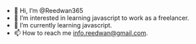 - 👋 Hi, I’m @Reedwan365
- 👀 I’m interested in learning javascript to work as a freelancer.
- 🌱 I’m currently learning javascript.
- 📫 How to reach me info.reedwan@gmail.com.

<!---
Reedwan365/Reedwan365 is a ✨ special ✨ repository because its `README.md` (this file) appears on your GitHub profile.
You can click the Preview link to take a look at your changes.
--->
